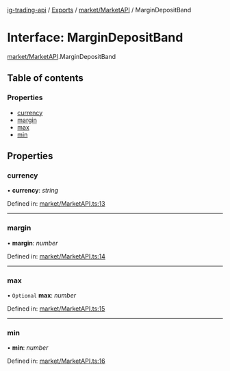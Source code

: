 [ig-trading-api](../README.md) / [Exports](../modules.md) / [market/MarketAPI](../modules/market_marketapi.md) / MarginDepositBand

# Interface: MarginDepositBand

[market/MarketAPI](../modules/market_marketapi.md).MarginDepositBand

## Table of contents

### Properties

- [currency](market_marketapi.margindepositband.md#currency)
- [margin](market_marketapi.margindepositband.md#margin)
- [max](market_marketapi.margindepositband.md#max)
- [min](market_marketapi.margindepositband.md#min)

## Properties

### currency

• **currency**: _string_

Defined in: [market/MarketAPI.ts:13](https://github.com/bennycode/ig-trading-api/blob/8f9d994/src/market/MarketAPI.ts#L13)

---

### margin

• **margin**: _number_

Defined in: [market/MarketAPI.ts:14](https://github.com/bennycode/ig-trading-api/blob/8f9d994/src/market/MarketAPI.ts#L14)

---

### max

• `Optional` **max**: _number_

Defined in: [market/MarketAPI.ts:15](https://github.com/bennycode/ig-trading-api/blob/8f9d994/src/market/MarketAPI.ts#L15)

---

### min

• **min**: _number_

Defined in: [market/MarketAPI.ts:16](https://github.com/bennycode/ig-trading-api/blob/8f9d994/src/market/MarketAPI.ts#L16)
